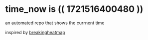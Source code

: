 # time_now is (( 1721516400480 ))

an automated repo that shows the currnent time

inspired by [breakingheatmap](https://github.com/breakingheatmap/breakingheatmap)